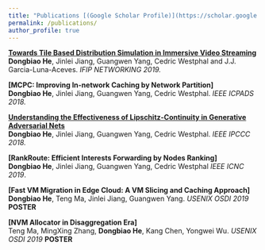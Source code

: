 ```yaml
---
title: "Publications [(Google Scholar Profile)](https://scholar.google.com.hk/citations?user=Z5kvZbEAAAAJ&hl=en)"
permalink: /publications/
author_profile: true
---
```



<b>[Towards Tile Based Distribution Simulation in Immersive Video Streaming](https://herbdb.github.io/herbthu.github.io/publication/sigar)</b> <br>
<b>Dongbiao He</b>, Jinlei Jiang, Guangwen Yang, Cedric Westphal and J.J. Garcia-Luna-Aceves.
<i>IFIP NETWORKING 2019.</i>

<b>[MCPC: Improving In-network Caching by Network Partition]</b> <br>
<b>Dongbiao He</b>, Jinlei Jiang, Guangwen Yang, Cedric Westphal. <i>IEEE ICPADS 2018.</i>

<b>[Understanding the Effectiveness of Lipschitz-Continuity in Generative Adversarial Nets](http://lantaoyu.com/publications/GanGradient)</b> <br>
<b>Dongbiao He</b>, Jinlei Jiang, Guangwen Yang, Cedric Westphal.
<i>IEEE IPCCC 2018.</i>

<b>[RankRoute: Efficient Interests Forwarding by Nodes Ranking]</b> <br>
<b>Dongbiao He</b>, Jinlei Jiang, Guangwen Yang, Cedric Westphal
<i>IEEE ICNC 2019</i>. 

<b>[Fast VM Migration in Edge Cloud: A VM Slicing and Caching Approach]</b><br>
<b>Dongbiao He</b>, Teng Ma, Jinlei Jiang, Guangwen Yang.
<i>USENIX OSDI 2019</i> <b>POSTER</b> 

<b>[NVM Allocator in Disaggregation Era]</b><br>
Teng Ma, MingXing Zhang, <b>Dongbiao He</b>, Kang Chen, Yongwei Wu.
<i>USENIX OSDI 2019</i> <b>POSTER</b> 


